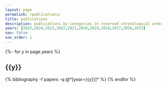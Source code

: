 ```yaml
---
layout: page
permalink: /publications/
title: publications
description: publications by categories in reversed chronological order. generated by jekyll-scholar.
years: [2025,2024,2023,2022,2021,2020,2019,2018,2017,2016,2015]
nav: false
nav_order: 1
---
```

<!-- _pages/publications.md -->
<div class="publications">

{%- for y in page.years %}
  <h2 class="year">{{y}}</h2>
  {% bibliography -f papers -q @*[year={{y}}]* %}
{% endfor %}

</div>
